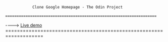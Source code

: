                 Clone Google Homepage - The Odin Project

    ===================================================================
----> [Live demo](https://okidokitokiloki.github.io/google-homepage/)
    ===================================================================